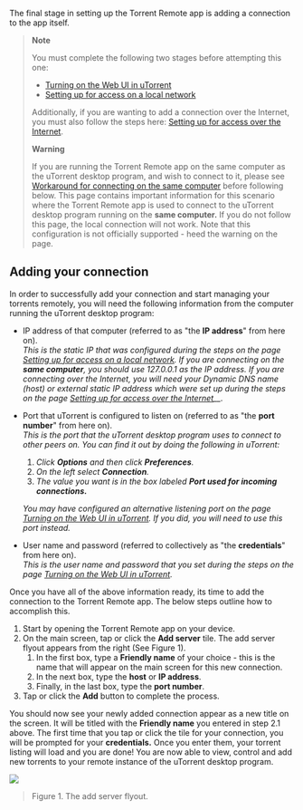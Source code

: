 
The final stage in setting up the  Torrent Remote app  is adding a connection to the app itself.

> **Note**
> 
> You must complete the following two stages before attempting this one:
> 
> -   [Turning on the Web UI in uTorrent](https://docs.scidoner.com/display/UCD/Turning+on+the+Web+UI+in+uTorrent)
> -   [Setting up for access on a local network](https://docs.scidoner.com/display/UCD/Setting+up+for+access+on+a+local+network)
> 
> Additionally, if you are wanting to add a connection over the
> Internet, you must also follow the steps here:  [Setting up for access
> over the
> Internet](https://docs.scidoner.com/display/UCD/Setting+up+for+access+over+the+Internet).
> 
> **Warning**
> 
> If you are running the  Torrent Remote app  on the same computer as
> the uTorrent desktop program, and wish to connect to it, please see 
> [Workaround for connecting on the same
> computer](https://docs.scidoner.com/display/UCD/Workaround+for+connecting+on+the+same+computer)
> before following below. This page contains important information for
> this scenario where the  Torrent Remote app  is used to connect to the
> uTorrent desktop program running on the **same computer.**  If you do
> not follow this page, the local connection will not work. Note that
> this configuration is not officially supported - heed the warning on
> the page.

## Adding your connection

In order to successfully add your connection and start managing your torrents remotely, you will need the following information from the computer running the uTorrent desktop program:

-   IP address of that computer (referred to as "the **IP address**" from here on).  
    _This is the static IP that was configured during the steps on the page  [Setting up for access on a local network](https://docs.scidoner.com/display/UCD/Setting+up+for+access+on+a+local+network). If you are connecting on the **same computer**, you should use 127.0.0.1 as the IP address. If you are connecting over the Internet, you will need your Dynamic DNS name (host) or external static IP address which were set up during the steps on the page  [Setting up for access over the Internet](https://docs.scidoner.com/display/UCD/Setting+up+for+access+over+the+Internet)__._  
      
    
-   Port that uTorrent is configured to listen on (referred to as "the  **port**  **number**" from here on).  
    _This is the port that the uTorrent desktop program uses to connect to other peers on. You can find it out by doing the following in uTorrent:_  
    
    1.  _Click  **Options**  and then click  **Preferences**._
    2.  _On the left select  **Connection**._
    3.  _The value you want is in the box labeled **Port used for incoming connections.**_
    
    _You may have configured an alternative listening port on the page  [Turning on the Web UI in uTorrent](https://docs.scidoner.com/display/UCD/Turning+on+the+Web+UI+in+uTorrent). If you did, you will need to use this port instead._  
      
    
-   User name and password (referred to collectively as "the  **credentials**" from here on).  
    _This is the user name and password that you set during the steps on the page  [Turning on the Web UI in uTorrent](https://docs.scidoner.com/display/UCD/Turning+on+the+Web+UI+in+uTorrent)._

Once you have all of the above information ready, its time to add the connection to the  Torrent Remote app. The below steps outline how to accomplish this.

1.  Start by opening the  Torrent Remote app  on your device.
2.  On the main screen, tap or click the  **Add server** tile. The add server flyout appears from the right (See Figure 1).  
    1.  In the first box, type a  **Friendly name**  of your choice - this is the name that will appear on the main screen for this new connection.
    2.  In the next box, type the  **host**  or  **IP address**.
    3.  Finally, in the last box, type the  **port number**.
3.  Tap or click the  **Add** button to complete the process.

You should now see your newly added connection appear as a new title on the screen. It will be titled with the **Friendly name**  you entered in step 2.1 above. The first time that you tap or click the tile for your connection, you will be prompted for your **credentials.**  Once you enter them, your torrent listing will load and you are done! You are now able to view, control and add new torrents to your remote instance of the uTorrent desktop program.

![](https://docs.scidoner.com/download/attachments/1835081/screenshot_01032013_162655.png?version=1&modificationDate=1357201690000&api=v2)
> Figure 1. The add server flyout.

